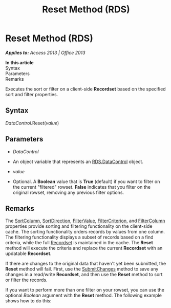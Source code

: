 ﻿---
title: Reset Method (RDS)
TOCTitle: Reset Method (RDS)
ms:assetid: 169ebd1e-6071-613e-c065-3af060167456
ms:mtpsurl: https://msdn.microsoft.com/en-us/library/JJ248924(v=office.15)
ms:contentKeyID: 48543435
ms.date: 09/18/2015
mtps_version: v=office.15
---

# Reset Method (RDS)


_**Applies to:** Access 2013 | Office 2013_

**In this article**  
Syntax  
Parameters  
Remarks  

Executes the sort or filter on a client-side **Recordset** based on the specified sort and filter properties.

## Syntax

*DataControl*.Reset(*value*)

## Parameters

  - *DataControl*

  - An object variable that represents an [RDS.DataControl](datacontrol-object-rds.md) object.

  - *value*

  - Optional. A **Boolean** value that is **True** (default) if you want to filter on the current "filtered" rowset. **False** indicates that you filter on the original rowset, removing any previous filter options.

## Remarks

The [SortColumn](sortcolumn-property-rds.md), [SortDirection](sortdirection-property-rds.md), [FilterValue](filtervalue-property-rds.md), [FilterCriterion](filtercriterion-property-rds.md), and [FilterColumn](filtercolumn-property-rds.md) properties provide sorting and filtering functionality on the client-side cache. The sorting functionality orders records by values from one column. The filtering functionality displays a subset of records based on a find criteria, while the full [Recordset](recordset-object-ado.md) is maintained in the cache. The **Reset** method will execute the criteria and replace the current **Recordset** with an updatable **Recordset**.

If there are changes to the original data that haven't yet been submitted, the **Reset** method will fail. First, use the [SubmitChanges](submitchanges-method-rds.md) method to save any changes in a read/write **Recordset**, and then use the **Reset** method to sort or filter the records.

If you want to perform more than one filter on your rowset, you can use the optional *Boolean* argument with the **Reset** method. The following example shows how to do this:

